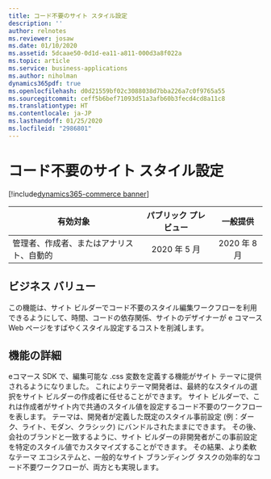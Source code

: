 ```yaml
---
title: コード不要のサイト スタイル設定
description: ''
author: relnotes
ms.reviewer: josaw
ms.date: 01/10/2020
ms.assetid: 5dcaae50-0d1d-ea11-a811-000d3a8f022a
ms.topic: article
ms.service: business-applications
ms.author: niholman
dynamics365pdf: true
ms.openlocfilehash: d0d21559bf02c3088038d7bba226a7c0f9765a55
ms.sourcegitcommit: ceff5b6bef71093d51a3afb60b3fecd4cd8a11c8
ms.translationtype: HT
ms.contentlocale: ja-JP
ms.lasthandoff: 01/25/2020
ms.locfileid: "2986801"
---
```

# <a name="no-code-site-styling"></a>コード不要のサイト スタイル設定
[!include[dynamics365-commerce banner](../includes/dynamics365-commerce.md)]

| 有効対象    |  パブリック プレビュー | 一般提供 | 
| ---------- | :----------: |:----------: |
|管理者、作成者、またはアナリスト、自動的|2020 年 5 月| 2020 年 8 月|


## <a name="business-value"></a>ビジネス バリュー
<!-- bv start -->
この機能は、サイト ビルダーでコード不要のスタイル編集ワークフローを利用できるようにして、時間、コードの依存関係、サイトのデザイナーが e コマース Web ページをすばやくスタイル設定するコストを削減します。  
<!-- bv end -->



## <a name="feature-details"></a>機能の詳細
<!--feature detail start -->
eコマース SDK で、編集可能な .css 変数を定義する機能がサイト テーマに提供されるようになりました。 これによりテーマ開発者は、最終的なスタイルの選択をサイト ビルダーの作成者に任せることができます。  サイト ビルダーで、これは作成者がサイト内で共通のスタイル値を設定するコード不要のワークフローを表します。 テーマは、開発者が定義した既定のスタイル事前設定 (例：ダーク、ライト、モダン、クラシック) にバンドルされたままにできます。 その後、会社のブランドと一致するように、サイト ビルダーの非開発者がこの事前設定を特定のスタイル値でカスタマイズすることができます。 その結果、より柔軟なテーマ エコシステムと、一般的なサイト ブランディング タスクの効率的なコード不要ワークフローが、両方とも実現します。
<!--feature detail end -->









